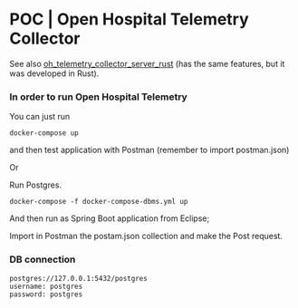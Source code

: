 # POC | Open Hospital Telemetry Collector
See also [oh_telemetry_collector_server_rust](https://github.com/goto-eof/oh_telemetry_collector_server_rust) (has the same features, but it was developed in Rust).

### In order to run Open Hospital Telemetry

You can just run

```
docker-compose up
```

and then test application with Postman (remember to import postman.json)

Or

 Run Postgres.

 ```
 docker-compose -f docker-compose-dbms.yml up
 ```

 And then run as Spring Boot application from Eclipse;

 Import in Postman the postam.json collection and make the Post request.

### DB connection

```
postgres://127.0.0.1:5432/postgres
username: postgres
password: postgres
```

